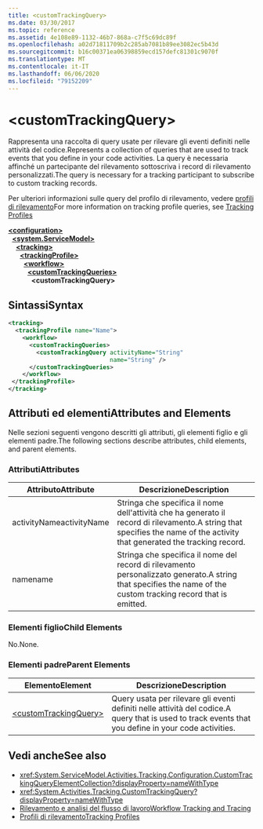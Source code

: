 ```yaml
---
title: <customTrackingQuery>
ms.date: 03/30/2017
ms.topic: reference
ms.assetid: 4e108e89-1132-46b7-868a-c7f5c69dc89f
ms.openlocfilehash: a02d71811709b2c285ab7081b89ee3082ec5b43d
ms.sourcegitcommit: b16c00371ea06398859ecd157defc81301c9070f
ms.translationtype: MT
ms.contentlocale: it-IT
ms.lasthandoff: 06/06/2020
ms.locfileid: "79152209"
---
```

# \<customTrackingQuery>
<span data-ttu-id="6db88-101">Rappresenta una raccolta di query usate per rilevare gli eventi definiti nelle attività del codice.</span><span class="sxs-lookup"><span data-stu-id="6db88-101">Represents a collection of queries that are used to track events that you define in your code activities.</span></span> <span data-ttu-id="6db88-102">La query è necessaria affinché un partecipante del rilevamento sottoscriva i record di rilevamento personalizzati.</span><span class="sxs-lookup"><span data-stu-id="6db88-102">The query is necessary for a tracking participant to subscribe to custom tracking records.</span></span>  
  
 <span data-ttu-id="6db88-103">Per ulteriori informazioni sulle query del profilo di rilevamento, vedere [profili di rilevamento](../../../windows-workflow-foundation/tracking-profiles.md)</span><span class="sxs-lookup"><span data-stu-id="6db88-103">For more information on tracking profile queries, see [Tracking Profiles](../../../windows-workflow-foundation/tracking-profiles.md)</span></span>  
  
[**\<configuration>**](../configuration-element.md)\
&nbsp;&nbsp;[**\<system.ServiceModel>**](system-servicemodel-of-workflow.md)\
&nbsp;&nbsp;&nbsp;&nbsp;[**\<tracking>**](tracking.md)\
&nbsp;&nbsp;&nbsp;&nbsp;&nbsp;&nbsp;[**\<trackingProfile>**](trackingprofile.md)\
&nbsp;&nbsp;&nbsp;&nbsp;&nbsp;&nbsp;&nbsp;&nbsp;[**\<workflow>**](workflow.md)\
&nbsp;&nbsp;&nbsp;&nbsp;&nbsp;&nbsp;&nbsp;&nbsp;&nbsp;&nbsp;[**\<customTrackingQueries>**](customtrackingqueries.md)\
&nbsp;&nbsp;&nbsp;&nbsp;&nbsp;&nbsp;&nbsp;&nbsp;&nbsp;&nbsp;&nbsp;&nbsp;**\<customTrackingQuery>**  
  
## <a name="syntax"></a><span data-ttu-id="6db88-104">Sintassi</span><span class="sxs-lookup"><span data-stu-id="6db88-104">Syntax</span></span>  
  
```xml  
<tracking>
  <trackingProfile name="Name">
    <workflow>
      <customTrackingQueries>
        <customTrackingQuery activityName="String"
                             name="String" />
      </customTrackingQueries>
    </workflow>
 </trackingProfile>
</tracking>  
```  
  
## <a name="attributes-and-elements"></a><span data-ttu-id="6db88-105">Attributi ed elementi</span><span class="sxs-lookup"><span data-stu-id="6db88-105">Attributes and Elements</span></span>  
 <span data-ttu-id="6db88-106">Nelle sezioni seguenti vengono descritti gli attributi, gli elementi figlio e gli elementi padre.</span><span class="sxs-lookup"><span data-stu-id="6db88-106">The following sections describe attributes, child elements, and parent elements.</span></span>  
  
### <a name="attributes"></a><span data-ttu-id="6db88-107">Attributi</span><span class="sxs-lookup"><span data-stu-id="6db88-107">Attributes</span></span>  
  
|<span data-ttu-id="6db88-108">Attributo</span><span class="sxs-lookup"><span data-stu-id="6db88-108">Attribute</span></span>|<span data-ttu-id="6db88-109">Descrizione</span><span class="sxs-lookup"><span data-stu-id="6db88-109">Description</span></span>|  
|---------------|-----------------|  
|<span data-ttu-id="6db88-110">activityName</span><span class="sxs-lookup"><span data-stu-id="6db88-110">activityName</span></span>|<span data-ttu-id="6db88-111">Stringa che specifica il nome dell'attività che ha generato il record di rilevamento.</span><span class="sxs-lookup"><span data-stu-id="6db88-111">A string that specifies the name of the activity that generated the tracking record.</span></span>|  
|<span data-ttu-id="6db88-112">name</span><span class="sxs-lookup"><span data-stu-id="6db88-112">name</span></span>|<span data-ttu-id="6db88-113">Stringa che specifica il nome del record di rilevamento personalizzato generato.</span><span class="sxs-lookup"><span data-stu-id="6db88-113">A string that specifies the name of the custom tracking record that is emitted.</span></span>|  
  
### <a name="child-elements"></a><span data-ttu-id="6db88-114">Elementi figlio</span><span class="sxs-lookup"><span data-stu-id="6db88-114">Child Elements</span></span>  
 <span data-ttu-id="6db88-115">No.</span><span class="sxs-lookup"><span data-stu-id="6db88-115">None.</span></span>  
  
### <a name="parent-elements"></a><span data-ttu-id="6db88-116">Elementi padre</span><span class="sxs-lookup"><span data-stu-id="6db88-116">Parent Elements</span></span>  
  
|<span data-ttu-id="6db88-117">Elemento</span><span class="sxs-lookup"><span data-stu-id="6db88-117">Element</span></span>|<span data-ttu-id="6db88-118">Descrizione</span><span class="sxs-lookup"><span data-stu-id="6db88-118">Description</span></span>|  
|-------------|-----------------|  
|[\<customTrackingQuery>](customtrackingquery.md)|<span data-ttu-id="6db88-119">Query usata per rilevare gli eventi definiti nelle attività del codice.</span><span class="sxs-lookup"><span data-stu-id="6db88-119">A query that is used to track events that you define in your code activities.</span></span>|  
  
## <a name="see-also"></a><span data-ttu-id="6db88-120">Vedi anche</span><span class="sxs-lookup"><span data-stu-id="6db88-120">See also</span></span>

- <xref:System.ServiceModel.Activities.Tracking.Configuration.CustomTrackingQueryElementCollection?displayProperty=nameWithType>
- <xref:System.Activities.Tracking.CustomTrackingQuery?displayProperty=nameWithType>
- [<span data-ttu-id="6db88-121">Rilevamento e analisi del flusso di lavoro</span><span class="sxs-lookup"><span data-stu-id="6db88-121">Workflow Tracking and Tracing</span></span>](../../../windows-workflow-foundation/workflow-tracking-and-tracing.md)
- [<span data-ttu-id="6db88-122">Profili di rilevamento</span><span class="sxs-lookup"><span data-stu-id="6db88-122">Tracking Profiles</span></span>](../../../windows-workflow-foundation/tracking-profiles.md)
